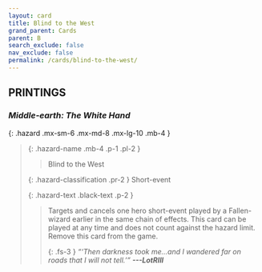 ```yaml
---
layout: card
title: Blind to the West
grand_parent: Cards
parent: B
search_exclude: false
nav_exclude: false
permalink: /cards/blind-to-the-west/
---
```


## PRINTINGS


### _Middle-earth: The White Hand_

{: .hazard .mx-sm-6 .mx-md-8 .mx-lg-10 .mb-4 }
> {: .hazard-name .mb-4 .p-1 .pl-2 }
> > <div class="hazard-mp"></div>
> > <div class="card-name">Blind to the West</div>
>
> {: .hazard-classification .pr-2 }
> Short-event
>
> {: .hazard-text .black-text .p-2 }
> > Targets and cancels one hero short-event played by a Fallen-wizard earlier in the same chain of effects. This card can be played at any time and does not count against the hazard limit. Remove this card from the game. 
> > 
> > {: .fs-3 } 
> > _“‘Then darkness took me...and I wandered far on roads that I will not tell.’”_ ***---&#65279;LotRIII*** 
>
